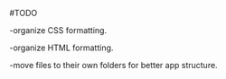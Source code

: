 #TODO
 
-organize CSS formatting.
 
-organize HTML formatting.

-move files to their own folders for better app structure. 
